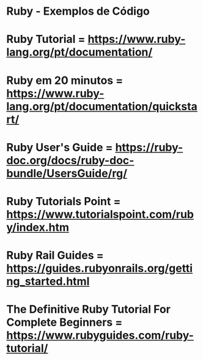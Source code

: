 # Ruby - Exemplos de Código 

# Ruby Tutorial = https://www.ruby-lang.org/pt/documentation/

# Ruby em 20 minutos = https://www.ruby-lang.org/pt/documentation/quickstart/

# Ruby User's Guide = https://ruby-doc.org/docs/ruby-doc-bundle/UsersGuide/rg/

# Ruby Tutorials Point = https://www.tutorialspoint.com/ruby/index.htm

# Ruby Rail Guides = https://guides.rubyonrails.org/getting_started.html

# The Definitive Ruby Tutorial For Complete Beginners = https://www.rubyguides.com/ruby-tutorial/


